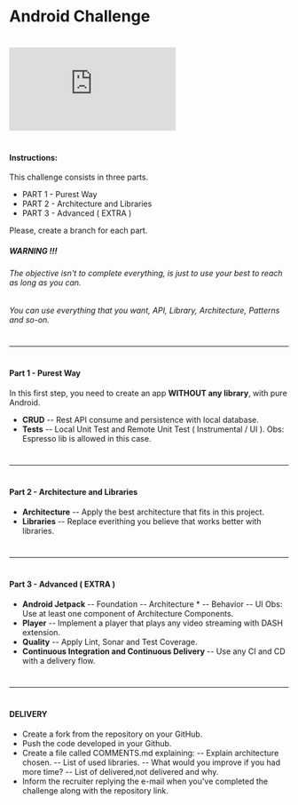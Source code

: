 #
#
# Android Challenge
#
#
[![N|Solid](https://jobs.i-hunter.com/claro/views/logo.php)](https://www.claro.com.br/)
#
#
#### Instructions:

This challenge consists in three parts.
- PART 1 - Purest Way
- PART 2 - Architecture and Libraries
- PART 3 - Advanced ( EXTRA )

Please, create a branch for each part.

##### WARNING !!!
###### The objective isn't to complete everything, is just to use your best to reach as long as you can.
###### You can use everything that you want, API, Library, Architecture, Patterns and so-on.

#
#
#
#
----
#
#
#### Part 1 - Purest Way

In this first step, you need to create an app **WITHOUT any library**, with pure Android.
  - **CRUD**
  -- Rest API consume and persistence with local database.
  - **Tests**
  -- Local Unit Test and Remote Unit Test ( Instrumental / UI ).
    Obs: Espresso lib is allowed in this case.
#
#
----
#
#
#### Part 2 - Architecture and Libraries
  - **Architecture**
  -- Apply the best architecture that fits in this project.
  - **Libraries**
  -- Replace everithing you believe that works better with libraries.
#
#
----
#
#
####  Part 3 - Advanced ( EXTRA )
  - **Android Jetpack**
  -- Foundation
  -- Architecture *
  -- Behavior
  -- UI
  Obs: Use at least one component of Architecture Components.
  - **Player**
  -- Implement a player that plays any video streaming with DASH extension. 
  - **Quality**
  -- Apply Lint, Sonar and Test Coverage.
  - **Continuous Integration and Continuous Delivery**
  -- Use any CI and CD with a delivery flow.
#
#
----
#
#
####  DELIVERY
- Create a fork from the repository on your GitHub.
- Push the code developed in your Github.
- Create a file called COMMENTS.md explaining:
-- Explain architecture chosen.
-- List of used libraries.
-- What would you improve if you had more time?
-- List of delivered,not delivered and why.
- Inform the recruiter replying the e-mail when you've completed the challenge along with the repository link.
#
#
#
